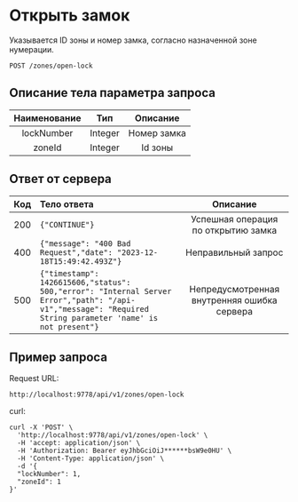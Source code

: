 # Открыть замок
Указывается ID зоны и номер замка, согласно назначенной зоне нумерации.
```
POST /zones/open-lock
```
## Описание тела параметра запроса
| Наименование |   Тип   |  Описание   |
|:------------:|:-------:|:-----------:|
|  lockNumber  | Integer | Номер замка |
|    zoneId    | Integer  |   Id зоны   |




## Ответ от сервера
| Код | Тело ответа                                                                                                                                                   |                  Описание                   |
|:---:|:--------------------------------------------------------------------------------------------------------------------------------------------------------------|:-------------------------------------------:|
| 200 | ```{"CONTINUE"}```                                                                                                                                            |     Успешная операция по открытию замка     |
| 400 | ```{"message": "400 Bad Request","date": "2023-12-18T15:49:42.493Z"}```                                                                                       |             Неправильный запрос             |
| 500 | ```{"timestamp": 1426615606,"status": 500,"error": "Internal Server Error","path": "/api-v1","message": "Required String parameter 'name' is not present"}``` | Непредусмотренная внутренняя ошибка сервера |
## Пример запроса
Request URL:
```
http://localhost:9778/api/v1/zones/open-lock
```
curl:
```
curl -X 'POST' \
  'http://localhost:9778/api/v1/zones/open-lock' \
  -H 'accept: application/json' \
  -H 'Authorization: Bearer eyJhbGciOiJ******bsW9e0HU' \
  -H 'Content-Type: application/json' \
  -d '{
  "lockNumber": 1,
  "zoneId": 1
}'
```